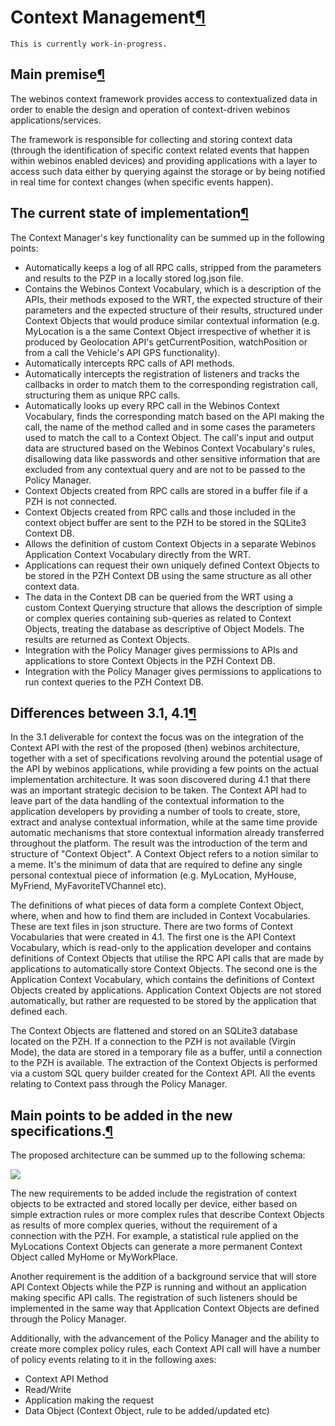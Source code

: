 Context Management[¶](#Context-Management)
==========================================

    This is currently work-in-progress.

Main premise[¶](#Main-premise)
------------------------------

The webinos context framework provides access to contextualized data in
order to enable the design and operation of context-driven webinos
applications/services.

The framework is responsible for collecting and storing context data
(through the identification of specific context related events that
happen within webinos enabled devices) and providing applications with a
layer to access such data either by querying against the storage or by
being notified in real time for context changes (when specific events
happen).

The current state of implementation[¶](#The-current-state-of-implementation)
----------------------------------------------------------------------------

The Context Manager's key functionality can be summed up in the
following points:

-   Automatically keeps a log of all RPC calls, stripped from the
    parameters and results to the PZP in a locally stored log.json file.
-   Contains the Webinos Context Vocabulary, which is a description of
    the APIs, their methods exposed to the WRT, the expected structure
    of their parameters and the expected structure of their results,
    structured under Context Objects that would produce similar
    contextual information (e.g. MyLocation is a the same Context Object
    irrespective of whether it is produced by Geolocation API's
    getCurrentPosition, watchPosition or from a call the Vehicle's API
    GPS functionality).
-   Automatically intercepts RPC calls of API methods.
-   Automatically intercepts the registration of listeners and tracks
    the callbacks in order to match them to the corresponding
    registration call, structuring them as unique RPC calls.
-   Automatically looks up every RPC call in the Webinos Context
    Vocabulary, finds the corresponding match based on the API making
    the call, the name of the method called and in some cases the
    parameters used to match the call to a Context Object. The call's
    input and output data are structured based on the Webinos Context
    Vocabulary's rules, disallowing data like passwords and other
    sensitive information that are excluded from any contextual query
    and are not to be passed to the Policy Manager.
-   Context Objects created from RPC calls are stored in a buffer file
    if a PZH is not connected.
-   Context Objects created from RPC calls and those included in the
    context object buffer are sent to the PZH to be stored in the
    SQLite3 Context DB.
-   Allows the definition of custom Context Objects in a separate
    Webinos Application Context Vocabulary directly from the WRT.
-   Applications can request their own uniquely defined Context Objects
    to be stored in the PZH Context DB using the same structure as all
    other context data.
-   The data in the Context DB can be queried from the WRT using a
    custom Context Querying structure that allows the description of
    simple or complex queries containing sub-queries as related to
    Context Objects, treating the database as descriptive of Object
    Models. The results are returned as Context Objects.
-   Integration with the Policy Manager gives permissions to APIs and
    applications to store Context Objects in the PZH Context DB.
-   Integration with the Policy Manager gives permissions to
    applications to run context queries to the PZH Context DB.

Differences between 3.1, 4.1[¶](#Differences-between-31-41)
-----------------------------------------------------------

In the 3.1 deliverable for context the focus was on the integration of
the Context API with the rest of the proposed (then) webinos
architecture, together with a set of specifications revolving around the
potential usage of the API by webinos applications, while providing a
few points on the actual implementation architecture. It was soon
discovered during 4.1 that there was an important strategic decision to
be taken. The Context API had to leave part of the data handling of the
contextual information to the application developers by providing a
number of tools to create, store, extract and analyse contextual
information, while at the same time provide automatic mechanisms that
store contextual information already transferred throughout the
platform. The result was the introduction of the term and structure of
"Context Object". A Context Object refers to a notion similar to a meme.
It's the minimum of data that are required to define any single personal
contextual piece of information (e.g. MyLocation, MyHouse, MyFriend,
MyFavoriteTVChannel etc).

The definitions of what pieces of data form a complete Context Object,
where, when and how to find them are included in Context Vocabularies.
These are text files in json structure. There are two forms of Context
Vocabularies that were created in 4.1. The first one is the API Context
Vocabulary, which is read-only to the application developer and contains
definitions of Context Objects that utilise the RPC API calls that are
made by applications to automatically store Context Objects. The second
one is the Application Context Vocabulary, which contains the
definitions of Context Objects created by applications. Application
Context Objects are not stored automatically, but rather are requested
to be stored by the application that defined each.

The Context Objects are flattened and stored on an SQLite3 database
located on the PZH. If a connection to the PZH is not available (Virgin
Mode), the data are stored in a temporary file as a buffer, until a
connection to the PZH is available. The extraction of the Context
Objects is performed via a custom SQL query builder created for the
Context API. All the events relating to Context pass through the Policy
Manager.

Main points to be added in the new specifications.[¶](#Main-points-to-be-added-in-the-new-specifications)
---------------------------------------------------------------------------------------------------------

The proposed architecture can be summed up to the following schema:

![](http://dev.webinos.org/redmine/attachments/2116/Context_Schema2.png)

The new requirements to be added include the registration of context
objects to be extracted and stored locally per device, either based on
simple extraction rules or more complex rules that describe Context
Objects as results of more complex queries, without the requirement of a
connection with the PZH. For example, a statistical rule applied on the
MyLocations Context Objects can generate a more permanent Context Object
called MyHome or MyWorkPlace.

Another requirement is the addition of a background service that will
store API Context Objects while the PZP is running and without an
application making specific API calls. The registration of such
listeners should be implemented in the same way that Application Context
Objects are defined through the Policy Manager.

Additionally, with the advancement of the Policy Manager and the ability
to create more complex policy rules, each Context API call will have a
number of policy events relating to it in the following axes:

-   Context API Method
-   Read/Write
-   Application making the request
-   Data Object (Context Object, rule to be added/updated etc)

